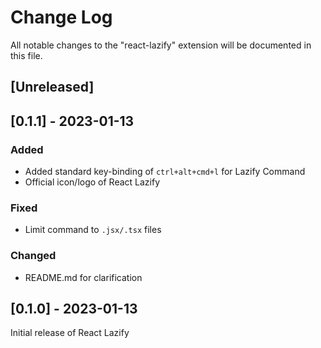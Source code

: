 # Change Log

All notable changes to the "react-lazify" extension will be documented in this file.

## [Unreleased]

## [0.1.1] - 2023-01-13

### Added

- Added standard key-binding of `ctrl+alt+cmd+l` for Lazify Command
- Official icon/logo of React Lazify

### Fixed

- Limit command to `.jsx/.tsx` files

### Changed

- README.md for clarification

## [0.1.0] - 2023-01-13

Initial release of React Lazify
